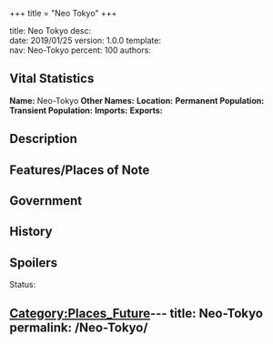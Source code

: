 +++
title = "Neo Tokyo"
+++

title:		Neo Tokyo
desc:		
date:		2019/01/25
version:	1.0.0
template:	
nav:		Neo-Tokyo
percent:	100
authors:	
## Vital Statistics

**Name:** Neo-Tokyo
**Other Names:**
**Location:**
**Permanent Population:**
**Transient Population:**
**Imports:**
**Exports:**

## Description

## Features/Places of Note

## Government

## History

## Spoilers

<spoiler text="Spoilers">Status: </spoiler>

[Category:Places_Future](Category:Places_Future "wikilink")---
title: Neo-Tokyo
permalink: /Neo-Tokyo/
---

